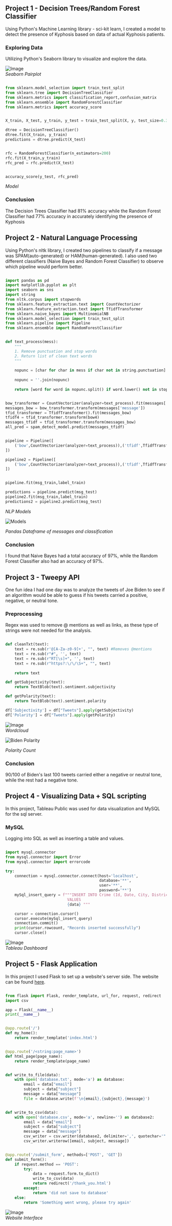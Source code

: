 ## Project 1 - Decision Trees/Random Forest Classifier



Using Python's Machine Learning library - sci-kit learn, I created a model to detect the presence of Kyphosis based on data of actual Kyphosis patients.

### Exploring Data
Utilizing Python's Seaborn library to visualize and explore the data.


![Image](https://raw.githubusercontent.com/rtlaceste/rtlaceste.github.io/main/kyphosis.JPG)       
*Seaborn Pairplot*


```python

from sklearn.model_selection import train_test_split
from sklearn.tree import DecisionTreeClassifier
from sklearn.metrics import classification_report,confusion_matrix
from sklearn.ensemble import RandomForestClassifier
from sklearn.metrics import accuracy_score


X_train, X_test, y_train, y_test = train_test_split(X, y, test_size=0.33)

dtree = DecisionTreeClassifier()
dtree.fit(X_train, y_train)
predictions = dtree.predict(X_test)


rfc = RandomForestClassifier(n_estimators=200)
rfc.fit(X_train,y_train)
rfc_pred = rfc.predict(X_test)


accuracy_score(y_test, rfc_pred)


```
*Model*





### Conclusion

The Decision Trees Classifier had 81% accuracy while the Random Forest Classifier had 77% accuracy in accurately identifying the presence of Kyphosis

## Project 2 - Natural Language Processing

Using Python's nltk library, I created two pipelines to classify if a message was SPAM(auto-generated) or HAM(human-generated). I also used two different classifiers (Naive Bayes and Random Forest Classifier) to observe which pipeline would perform better.


```python

import pandas as pd
import matplotlib.pyplot as plt
import seaborn as sns
import string
from nltk.corpus import stopwords
from sklearn.feature_extraction.text import CountVectorizer
from sklearn.feature_extraction.text import TfidfTransformer
from sklearn.naive_bayes import MultinomialNB
from sklearn.model_selection import train_test_split
from sklearn.pipeline import Pipeline
from sklearn.ensemble import RandomForestClassifier


def text_process(mess):
    """
    1. Remove punctuation and stop words
    2. Return list of clean text words
    """
    
    nopunc = [char for char in mess if char not in string.punctuation]
    
    nopunc = ''.join(nopunc)
    
    return [word for word in nopunc.split() if word.lower() not in stopwords.words('english')]


bow_transformer = CountVectorizer(analyzer=text_process).fit(messages['message'])
messages_bow = bow_transformer.transform(messages['message'])
tfid_transformer = TfidfTransformer().fit(messages_bow)
tfidf4 = tfid_transformer.transform(bow4)
messages_tfidf = tfid_transformer.transform(messages_bow)
all_pred = spam_detect_model.predict(messages_tfidf)


pipeline = Pipeline([
    ('bow',CountVectorizer(analyzer=text_process)),('tfidf',TfidfTransformer()),('classifier', MultinomialNB())
])

pipeline2 = Pipeline([
    ('bow',CountVectorizer(analyzer=text_process)),('tfidf',TfidfTransformer()),('classifier', RandomForestClassifier())
])


pipeline.fit(msg_train,label_train)

predictions = pipeline.predict(msg_test)
pipeline2.fit(msg_train,label_train)
predictions2 = pipeline2.predict(msg_test)

```
*NLP Models*


![Models](https://raw.githubusercontent.com/rtlaceste/rtlaceste.github.io/main/NLP2.JPG)

*Pandas Dataframe of messages and classification*

### Conclusion
I found that Naive Bayes had a total accuracy of 97%, while the Random Forest Classifier also had an accuracy of 97%.





## Project 3 - Tweepy API


One fun idea I had one day was to analyze the tweets of Joe Biden to see if an algorithm would be able to guess if his tweets carried a positive, negative, or neutral tone.

### Preprocessing

Regex was used to remove @ mentions as well as links, as these type of strings were not needed for the analysis.

```python

def cleanTxt(text):
    text = re.sub(r'@[A-Za-z0-9]+', "", text) #Removes @mentions
    text = re.sub(r"#", '', text)
    text = re.sub(r"RT[\s]+", '', text)
    text = re.sub(r"https?:\/\/\S+", "", text)
    
    return text

def getSubjectivity(text):
    return TextBlob(text).sentiment.subjectivity

def getPolarity(text):
    return TextBlob(text).sentiment.polarity

df['Subjectivity'] = df["Tweets"].apply(getSubjectivity)
df['Polarity'] = df["Tweets"].apply(getPolarity)

```


![Image](https://raw.githubusercontent.com/rtlaceste/rtlaceste.github.io/gh-pages/WordCloud.JPG)       
*Wordcloud*





![Biden Polarity](https://raw.githubusercontent.com/rtlaceste/rtlaceste.github.io/gh-pages/Biden%20Bar.JPG) 

*Polarity Count*




### Conclusion

90/100 of Biden's last 100 tweets carried either a negative or neutral tone, while the rest had a negative tone. 


## Project 4 - Visualizing Data + SQL scripting

In this project, Tableau Public was used for data visualization and MySQL for the sql server.

### MySQL

Logging into SQL as well as inserting a table and values.


```python

import mysql.connector
from mysql.connector import Error
from mysql.connector import errorcode

try:
    connection = mysql.connector.connect(host='localhost',
                                         database='**',
                                         user='**',
                                         password='**')
    mySql_insert_query = f"""INSERT INTO Crime (Id, Date, City, District) 
                           VALUES 
                           {data} """

    cursor = connection.cursor()
    cursor.execute(mySql_insert_query)
    connection.commit()
    print(cursor.rowcount, "Records inserted successfully")
    cursor.close()

```


![Image](https://raw.githubusercontent.com/rtlaceste/rtlaceste.github.io/gh-pages/Tableau.JPG)       
*Tableau Dashboard*

## Project 5 - Flask Application

In this project I used Flask to set up a website's server side. The website can be found [here](https://rtlaceste.pythonanywhere.com/).


```python

from flask import Flask, render_template, url_for, request, redirect
import csv

app = Flask(__name__)
print(__name__)


@app.route('/')
def my_home():
    return render_template('index.html')


@app.route('/<string:page_name>')
def html_page(page_name):
    return render_template(page_name)


def write_to_file(data):
    with open('database.txt', mode='a') as database:
        email = data["email"]
        subject = data["subject"]
        message = data["message"]
        file = database.write(f'\n{email},{subject},{message}')


def write_to_csv(data):
    with open('database.csv', mode='a', newline='') as database2:
        email = data["email"]
        subject = data["subject"]
        message = data["message"]
        csv_writer = csv.writer(database2, delimiter=',', quotechar='"', quoting=csv.QUOTE_MINIMAL)
        csv_writer.writerow([email, subject, message])


@app.route('/submit_form', methods=['POST', 'GET'])
def submit_form():
    if request.method == 'POST':
        try:
            data = request.form.to_dict()
            write_to_csv(data)
            return redirect('/thank_you.html')
        except:
            return 'did not save to database'
    else:
        return 'Something went wrong, please try again'
```

![Image](https://raw.githubusercontent.com/rtlaceste/rtlaceste.github.io/main/flask.JPG)       
*Website Interface*















